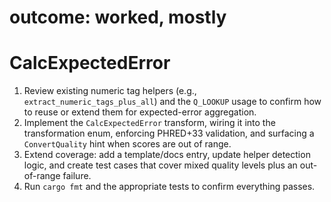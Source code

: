 # outcome: worked, mostly
# CalcExpectedError

1. Review existing numeric tag helpers (e.g., `extract_numeric_tags_plus_all`) and the `Q_LOOKUP` usage to confirm how to reuse or extend them for expected-error aggregation.
2. Implement the `CalcExpectedError` transform, wiring it into the transformation enum, enforcing PHRED+33 validation, and surfacing a `ConvertQuality` hint when scores are out of range.
3. Extend coverage: add a template/docs entry, update helper detection logic, and create test cases that cover mixed quality levels plus an out-of-range failure.
4. Run `cargo fmt` and the appropriate tests to confirm everything passes.
